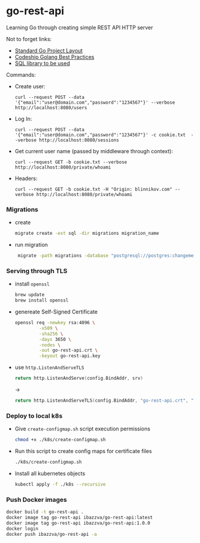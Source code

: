 # go-rest-api
Learning Go through creating simple REST API HTTP server


Not to forget links:
 - [Standard Go Project Layout](https://github.com/golang-standards/project-layout)
 - [Codeship Golang Best Practices](https://github.com/codeship/go-best-practices)
 - [SQL library to be used](http://go-database-sql.org/index.html)

 Commands:
 - Create user:

    `curl --request POST --data '{"email":"user@domain.com","password":"1234567"}' --verbose http://localhost:8080/users`
 - Log In:

    `curl --request POST --data '{"email":"user@domain.com","password":"1234567"}' -c cookie.txt  --verbose http://localhost:8080/sessions`
 - Get current user name (passed by middleware through context):

    `curl --request GET -b cookie.txt --verbose http://localhost:8080/private/whoami`

 - Headers:

   `curl --request GET -b cookie.txt -H "Origin: blinnikov.com" --verbose http://localhost:8080/private/whoami`

### Migrations
- create
   ``` bash
   migrate create -ext sql -dir migrations migration_name  
   ```
- run migration
   ``` bash
    migrate -path migrations -database "postgresql://postgres:changeme@localhost/restapi_test?sslmode=disable" up
   ```

### Serving through TLS
- install `openssl`
   ``` bash
   brew update
   brew install openssl
   ```
- genereate Self-Signed Certificate
   ``` bash
   openssl req -newkey rsa:4096 \
            -x509 \
            -sha256 \
            -days 3650 \
            -nodes \
            -out go-rest-api.crt \
            -keyout go-rest-api.key
   ```
- use `http.ListenAndServeTLS`
   ``` go
   return http.ListenAndServe(config.BindAddr, srv)
   ```
   ->
   ``` go
   return http.ListenAndServeTLS(config.BindAddr, "go-rest-api.crt", "go-rest-api.key", srv)
   ```

### Deploy to local k8s
- Give `create-configmap.sh` script execution permissions
   ``` bash
   chmod +x ./k8s/create-configmap.sh 
   ```
- Run this script to create config maps for certificate files
   ``` bash
   ./k8s/create-configmap.sh
   ```

- Install all kubernetes objects
   ``` bash
   kubectl apply -f ./k8s --recursive
   ```

### Push Docker images
   ```bash
   docker build -t go-rest-api .
   docker image tag go-rest-api ibazzva/go-rest-api:latest
   docker image tag go-rest-api ibazzva/go-rest-api:1.0.0 
   docker login
   docker push ibazzva/go-rest-api -a
   ```
